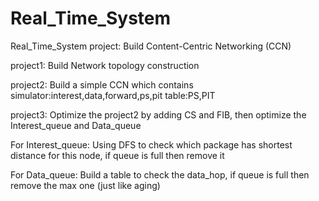 # Real_Time_System
Real_Time_System project: Build Content-Centric Networking (CCN)

project1: Build Network topology construction

project2: Build a simple CCN which contains simulator:interest,data,forward,ps,pit table:PS,PIT

project3: Optimize the project2 by adding CS and FIB, then optimize the Interest_queue and Data_queue

For Interest_queue: 
Using DFS to check which package has shortest distance for this node, if queue is full then remove it

For Data_queue: 
Build a table to check the data_hop, if queue is full then remove the max one (just like aging)
